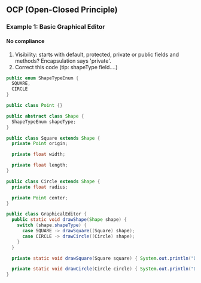 
## OCP (Open-Closed Principle)

### Example 1: Basic Graphical Editor

#### No compliance

1. Visibility: starts with default, protected, private or public fields and methods? Encapsulation says 'private'.
2. Correct this code (tip: shapeType field....)

```java
public enum ShapeTypeEnum {
  SQUARE,
  CIRCLE
}
```

```java
public class Point {}
```

```java
public abstract class Shape {
  ShapeTypeEnum shapeType;
}
```

```java
public class Square extends Shape {
  private Point origin;

  private float width;

  private float length;
}
```

```java
public class Circle extends Shape {
  private float radius;

  private Point center;
}
```

```java
public class GraphicalEditor {
  public static void drawShape(Shape shape) {
    switch (shape.shapeType) {
      case SQUARE -> drawSquare((Square) shape);
      case CIRCLE -> drawCircle((Circle) shape);
    }
  }

  private static void drawSquare(Square square) { System.out.println("Drawing square...."); }

  private static void drawCircle(Circle circle) { System.out.println("Drawing circle...."); }
}
```
